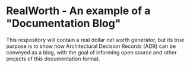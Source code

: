 # RealWorth - An example of a "Documentation Blog"

This respository will contain a real dollar net worth generator, but its true purpose is to show how Architectural Decision Records (ADR) can be conveyed as a blog, with the goal of informing open source and other projects of this documentation format.